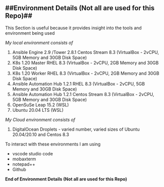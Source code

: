 ##Environment Details (Not all are used for this Repo)##
---

This Section is useful because it provides insight into the tools and environment being used

*My local environment consists of*
1. Ansible Engine 2.9 /Tower 2.8.1 Centos Stream 8.3 (VirtualBox - 2vCPU, 5GB Memory and 30GB Disk Space)
2. K8s 1.20 Master RHEL 8.3 (VirtualBox - 2vCPU, 2GB Memory and 30GB Disk Space)
3. K8s 1.20 Worker RHEL 8.3 (VirtualBox - 2vCPU, 2GB Memory and 30GB Disk Space)
4. Ansible Automation Hub 1.2.1 RHEL 8.3 (VirtualBox - 2vCPU, 5GB Memory and 30GB Disk Space)
5. Ansible Automation Hub 1.2.1 Centos Stream 8.3 (VirtualBox - 2vCPU, 5GB Memory and 30GB Disk Space)
6. OpenSuSe Leap 15.2 (WSL)
7. Ubuntu 20.04 LTS (WSL)

*My Cloud environment consists of*
1. DigitalOcean Droplets - varied number, varied sizes of Ubuntu 20.04/20.10 and Centos 8.3

To interact with these environments I am using

- vscode studio code
- mobaxterm
- notepad++
- Github


**End of Environment Details (Not all are used for this Repo)**
